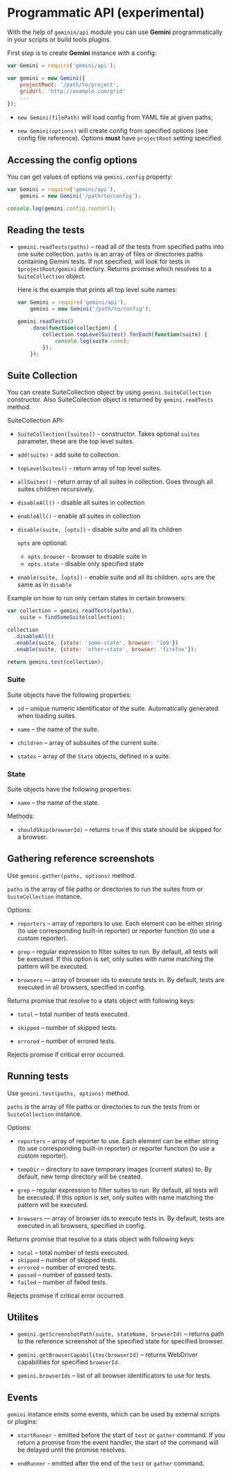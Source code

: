 # Programmatic API (experimental)

With the help of `geminin/api` module you can use **Gemini** programmatically
in your scripts or build tools plugins.

First step is to create **Gemini** instance with a config:

```javascript
var Gemini = require('gemini/api');

var gemini = new Gemini({
    projectRoot: '/path/to/project',
    gridUrl: 'http://example.com/grid'
    ...
});
```

* `new Gemini(filePath)` will load config from YAML file at given paths;

* `new Gemini(options)` will create config from specified options (see config
  file reference). Options **must** have `projectRoot` setting specified.

## Accessing the config options

You can get values of options via `gemini.config` property:

```javascript
var Gemini = require('gemini/api'),
    gemini = new Gemini('/path/to/config');

console.log(gemini.config.rootUrl);

```

## Reading the tests

* `gemini.readTests(paths)` – read all of the tests from specified paths into
  one suite collection. `paths` is an array of files or directories paths
  containing Gemini tests. If not specified, will look for tests in
  `$projectRoot/gemini` directory. Returns promise which resolves to a
  `SuiteCollection` object.

  Here is the example that prints all top level suite names:

  ```javascript
  var Gemini = require('gemini/api'),
      gemini = new Gemini('/path/to/config');

  gemini.readTests()
      .done(function(collection) {
          collection.topLevelSuites().forEach(function(suite) {
              console.log(suite.name);
          });
      });
  ```

## Suite Collection

You can create SuiteCollection object by using `gemini.SuiteCollection` constructor.
Also SuiteCollection object is returned by `gemini.readTests` method.

SuiteCollection API:

* `SuiteCollection([suites])` - constructor.
  Takes optional `suites` parameter, these are the top level suites.

* `add(suite)` - add suite to collection.

* `topLevelSuites()` - return array of top level suites.

* `allSuites()` - return array of all suites in collection. Goes through all suites
  children recursively.

* `disableAll()` - disable all suites in collection

* `enableAll()` - enable all suites in collection

* `disable(suite, [opts])` - disable suite and all its children

  `opts` are optional:
    * `opts.browser` - browser to disable suite in
    * `opts.state` - disable only specified state

* `enable(suite, [opts])` - enable suite and all its children. `opts` are the same as in
  `disable`

Example on how to run only certain states in certain browsers:
```js
var collection = gemini.readTests(paths),
    suite = findSomeSuite(collection);

collection
  .disableAll()
  .enable(suite, {state: 'some-state', browser: 'ie9'})
  .enable(suite, {state: 'other-state', browser: 'firefox'});

return gemini.test(collection);
```

### Suite

Suite objects have the following properties:

* `id` – unique numeric identificator of the suite. Automatically generated
  when loading suites.

* `name` – the name of the suite.

* `children` – array of subsuites of the current suite.

* `states` – array of the `State` objects, defined in a suite.

### State

Suite objects have the following properties:

* `name` – the name of the state.

Methods:

* `shouldSkip(browserId)` – returns `true` if this state should be skipped for
  a browser.

## Gathering reference screenshots

Use `gemini.gather(paths, options)` method.

`paths` is the array of file paths or directories to run the suites from
or `SuiteCollection` instance.

Options:

* `reporters` – array of reporters to use. Each element can be either string
  (to use corresponding built-in reporter) or reporter function (to use
  a custom reporter).

* `grep` – regular expression to filter suites to run. By default, all tests
  will be executed. If this option is set, only suites with name matching the
  pattern will be executed.

* `browsers` — array of browser ids to execute tests in. By default, tests are
  executed in all browsers, specified in config.

Returns promise that resolve to a stats object with following keys:

* `total` – total number of tests executed.

* `skipped` – number of skipped tests.

* `errored` – number of errored tests.

Rejects promise if critical error occurred.

## Running tests

Use `gemini.test(paths, options)` method.

`paths` is the array of file paths or directories to run the tests from
or `SuiteCollection` instance.

Options:

* `reporters` – array of reporter to use. Each element can be either string
  (to use corresponding built-in reporter) or reporter function (to use
  a custom reporter).

* `tempDir` – directory to save temporary images (current states) to. By
  default, new temp directory will be created.

* `grep` – regular expression to filter suites to run. By default, all tests
  will be executed. If this option is set, only suites with name matching the
  pattern will be executed.

* `browsers` — array of browser ids to execute tests in. By default, tests are
  executed in all browsers, specified in config.

Returns promise that resolve to a stats object with following keys:

* `total` – total number of tests executed.
* `skipped` – number of skipped tests.
* `errored` – number of errored tests.
* `passed` – number of passed tests.
* `failed` – number of failed tests.

Rejects promise if critical error occurred.

## Utilites

* `gemini.getScreenshotPath(suite, stateName, browserId)` – returns path to
  the reference screenshot of the specified state for specified browser.

* `gemini.getBrowserCapabilites(browserId)` – returns WebDriver capabilities
  for specified `browserId`.

* `gemini.browserIds` – list of all browser identificators to use for tests.

## Events

`gemini` instance emits some events, which can be used by external scripts or
plugins:

* `startRunner` - emitted before the start of `test` or `gather` command. If
  you return a promise from the event handler, the start of the command will
  be delayed until the promise resolves.

* `endRunner` - emitted after the end of the `test` or `gather` command.

